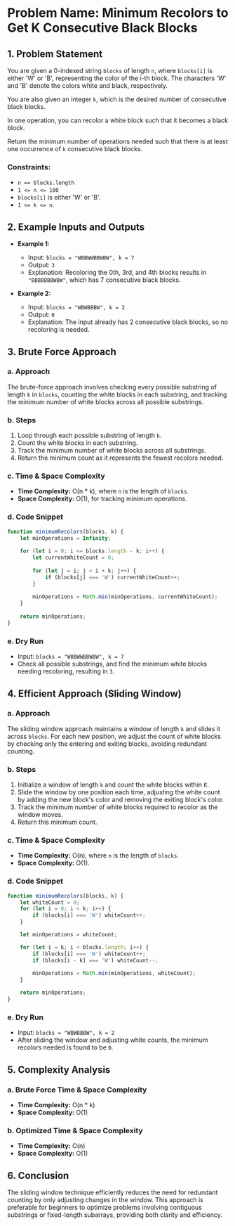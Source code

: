 
# Problem Name: Minimum Recolors to Get K Consecutive Black Blocks

## 1. Problem Statement
You are given a 0-indexed string `blocks` of length `n`, where `blocks[i]` is either 'W' or 'B', representing the color of the i-th block. The characters 'W' and 'B' denote the colors white and black, respectively.

You are also given an integer `k`, which is the desired number of consecutive black blocks.

In one operation, you can recolor a white block such that it becomes a black block.

Return the minimum number of operations needed such that there is at least one occurrence of `k` consecutive black blocks.

### Constraints:
- `n == blocks.length`
- `1 <= n <= 100`
- `blocks[i]` is either 'W' or 'B'.
- `1 <= k <= n`.

## 2. Example Inputs and Outputs

- **Example 1:**
    - Input: `blocks = "WBBWWBBWBW", k = 7`
    - Output: `3`
    - Explanation: Recoloring the 0th, 3rd, and 4th blocks results in `"BBBBBBBWBW"`, which has 7 consecutive black blocks.

- **Example 2:**
    - Input: `blocks = "WBWBBBW", k = 2`
    - Output: `0`
    - Explanation: The input already has 2 consecutive black blocks, so no recoloring is needed.

## 3. Brute Force Approach

### a. Approach
The brute-force approach involves checking every possible substring of length `k` in `blocks`, counting the white blocks in each substring, and tracking the minimum number of white blocks across all possible substrings.

### b. Steps
1. Loop through each possible substring of length `k`.
2. Count the white blocks in each substring.
3. Track the minimum number of white blocks across all substrings.
4. Return the minimum count as it represents the fewest recolors needed.

### c. Time & Space Complexity
- **Time Complexity:** O(n * k), where `n` is the length of `blocks`.
- **Space Complexity:** O(1), for tracking minimum operations.

### d. Code Snippet

```javascript
function minimumRecolors(blocks, k) {
    let minOperations = Infinity;
    
    for (let i = 0; i <= blocks.length - k; i++) {
        let currentWhiteCount = 0;
        
        for (let j = i; j < i + k; j++) {
            if (blocks[j] === 'W') currentWhiteCount++;
        }
        
        minOperations = Math.min(minOperations, currentWhiteCount);
    }
    
    return minOperations;
}
```

### e. Dry Run
- Input: `blocks = "WBBWWBBWBW", k = 7`
- Check all possible substrings, and find the minimum white blocks needing recoloring, resulting in `3`.

## 4. Efficient Approach (Sliding Window)

### a. Approach
The sliding window approach maintains a window of length `k` and slides it across `blocks`. For each new position, we adjust the count of white blocks by checking only the entering and exiting blocks, avoiding redundant counting.

### b. Steps
1. Initialize a window of length `k` and count the white blocks within it.
2. Slide the window by one position each time, adjusting the white count by adding the new block's color and removing the exiting block's color.
3. Track the minimum number of white blocks required to recolor as the window moves.
4. Return this minimum count.

### c. Time & Space Complexity
- **Time Complexity:** O(n), where `n` is the length of `blocks`.
- **Space Complexity:** O(1).

### d. Code Snippet

```javascript
function minimumRecolors(blocks, k) {
    let whiteCount = 0;
    for (let i = 0; i < k; i++) {
        if (blocks[i] === 'W') whiteCount++;
    }

    let minOperations = whiteCount;

    for (let i = k; i < blocks.length; i++) {
        if (blocks[i] === 'W') whiteCount++;
        if (blocks[i - k] === 'W') whiteCount--;
        
        minOperations = Math.min(minOperations, whiteCount);
    }

    return minOperations;
}
```

### e. Dry Run
- Input: `blocks = "WBWBBBW", k = 2`
- After sliding the window and adjusting white counts, the minimum recolors needed is found to be `0`.

## 5. Complexity Analysis

### a. Brute Force Time & Space Complexity
- **Time Complexity:** O(n * k)
- **Space Complexity:** O(1)

### b. Optimized Time & Space Complexity
- **Time Complexity:** O(n)
- **Space Complexity:** O(1)

## 6. Conclusion
The sliding window technique efficiently reduces the need for redundant counting by only adjusting changes in the window. This approach is preferable for beginners to optimize problems involving contiguous substrings or fixed-length subarrays, providing both clarity and efficiency.
